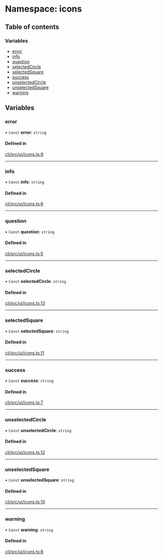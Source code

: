 # Namespace: icons

## Table of contents

### Variables

- [error](icons.md#error)
- [info](icons.md#info)
- [question](icons.md#question)
- [selectedCircle](icons.md#selectedcircle)
- [selectedSquare](icons.md#selectedsquare)
- [success](icons.md#success)
- [unselectedCircle](icons.md#unselectedcircle)
- [unselectedSquare](icons.md#unselectedsquare)
- [warning](icons.md#warning)

## Variables

### error

• `Const` **error**: `string`

#### Defined in

[cli/src/ui/icons.ts:9](https://github.com/jakubmazanec/js-tools/blob/dbf0e41/packages/cli/src/ui/icons.ts#L9)

---

### info

• `Const` **info**: `string`

#### Defined in

[cli/src/ui/icons.ts:6](https://github.com/jakubmazanec/js-tools/blob/dbf0e41/packages/cli/src/ui/icons.ts#L6)

---

### question

• `Const` **question**: `string`

#### Defined in

[cli/src/ui/icons.ts:5](https://github.com/jakubmazanec/js-tools/blob/dbf0e41/packages/cli/src/ui/icons.ts#L5)

---

### selectedCircle

• `Const` **selectedCircle**: `string`

#### Defined in

[cli/src/ui/icons.ts:13](https://github.com/jakubmazanec/js-tools/blob/dbf0e41/packages/cli/src/ui/icons.ts#L13)

---

### selectedSquare

• `Const` **selectedSquare**: `string`

#### Defined in

[cli/src/ui/icons.ts:11](https://github.com/jakubmazanec/js-tools/blob/dbf0e41/packages/cli/src/ui/icons.ts#L11)

---

### success

• `Const` **success**: `string`

#### Defined in

[cli/src/ui/icons.ts:7](https://github.com/jakubmazanec/js-tools/blob/dbf0e41/packages/cli/src/ui/icons.ts#L7)

---

### unselectedCircle

• `Const` **unselectedCircle**: `string`

#### Defined in

[cli/src/ui/icons.ts:12](https://github.com/jakubmazanec/js-tools/blob/dbf0e41/packages/cli/src/ui/icons.ts#L12)

---

### unselectedSquare

• `Const` **unselectedSquare**: `string`

#### Defined in

[cli/src/ui/icons.ts:10](https://github.com/jakubmazanec/js-tools/blob/dbf0e41/packages/cli/src/ui/icons.ts#L10)

---

### warning

• `Const` **warning**: `string`

#### Defined in

[cli/src/ui/icons.ts:8](https://github.com/jakubmazanec/js-tools/blob/dbf0e41/packages/cli/src/ui/icons.ts#L8)
